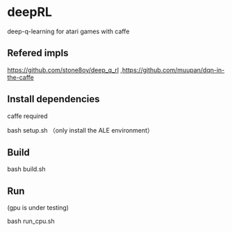 # deepRL
deep-q-learning for atari games with caffe 

Refered impls
-------------
https://github.com/stone8oy/deep_q_rl ,https://github.com/muupan/dqn-in-the-caffe

Install dependencies
--------------------
caffe required 

bash setup.sh （only install the ALE environment）

Build
-------
bash build.sh


Run
---
(gpu is under testing)

bash run_cpu.sh 
